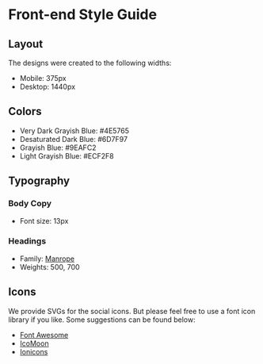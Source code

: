 # Front-end Style Guide

## Layout

The designs were created to the following widths:

- Mobile: 375px
- Desktop: 1440px

## Colors

- Very Dark Grayish Blue: #4E5765
- Desaturated Dark Blue: #6D7F97
- Grayish Blue: #9EAFC2
- Light Grayish Blue: #ECF2F8


## Typography

### Body Copy

- Font size: 13px

### Headings

- Family: [Manrope](https://fonts.google.com/specimen/Manrope)
- Weights: 500, 700

## Icons

We provide SVGs for the social icons. But please feel free to use a font icon library if you like. Some suggestions can be found below:

- [Font Awesome](https://fontawesome.com)
- [IcoMoon](https://icomoon.io)
- [Ionicons](https://ionicons.com)
